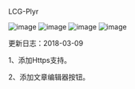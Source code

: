 LCG-Plyr

![image](http://ww4.sinaimg.cn/large/0060lm7Tly1fjqd0mf8ilg30qo0280u7.jpg)
![image](http://ww3.sinaimg.cn/large/0060lm7Tly1fmjv3f9i57g30qo01o0t3.gif)
![image](http://ww2.sinaimg.cn/large/0060lm7Tly1fov4wigltxg30qo01e7d4.gif)
![image](http://img.qingchunji.cn/960x80571gv3gy1fkwrj6mfoug30qp03ojtm.gif)



更新日志：2018-03-09

1、添加Https支持。

2、添加文章编辑器按钮。
